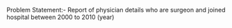 Problem Statement:- Report of physician details who are surgeon and joined hospital between 2000 to 2010 (year)
